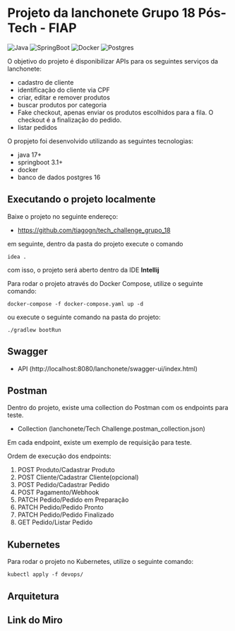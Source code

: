 # Projeto da lanchonete Grupo 18 Pós-Tech - FIAP

![Java](https://img.shields.io/badge/Java-17-red)
![SpringBoot](https://img.shields.io/badge/SpringBoot-3.1-green)
![Docker](https://img.shields.io/badge/Docker-20.10-blue)
![Postgres](https://img.shields.io/badge/Postgres-16-blue)

O objetivo do projeto é disponibilizar APIs para os seguintes serviços da lanchonete:

- cadastro de cliente
- identificação do cliente via CPF
- criar, editar e remover produtos
- buscar produtos por categoria
- Fake checkout, apenas enviar os produtos escolhidos para a fila. O checkout é a finalização do pedido.
- listar pedidos

O propjeto foi desenvolvido utilizando as seguintes tecnologias:

- java 17+
- springboot 3.1+
- docker
- banco de dados postgres 16

## Executando o projeto localmente

Baixe o projeto no seguinte endereço:

- https://github.com/tiagogn/tech_challenge_grupo_18

em seguinte, dentro da pasta do projeto execute o comando

```idea .```

com isso, o projeto será aberto dentro da IDE **Intellij**

Para rodar o projeto através do Docker Compose, utilize o seguinte comando:

```
docker-compose -f docker-compose.yaml up -d
```

ou execute o seguinte comando na pasta do projeto:

```
./gradlew bootRun
```

## Swagger

* API (http://localhost:8080/lanchonete/swagger-ui/index.html)

## Postman

Dentro do projeto, existe uma collection do Postman com os endpoints para teste.

* Collection (lanchonete/Tech Challenge.postman_collection.json)

Em cada endpoint, existe um exemplo de requisição para teste.

Ordem de execução dos endpoints:

1. POST Produto/Cadastrar Produto
2. POST Cliente/Cadastrar Cliente(opcional)
3. POST Pedido/Cadastrar Pedido
4. POST Pagamento/Webhook
5. PATCH Pedido/Pedido em Preparação
6. PATCH Pedido/Pedido Pronto
7. PATCH Pedido/Pedido Finalizado
8. GET Pedido/Listar Pedido

## Kubernetes

Para rodar o projeto no Kubernetes, utilize o seguinte comando:

```
kubectl apply -f devops/
```

## Arquitetura

## Link do Miro